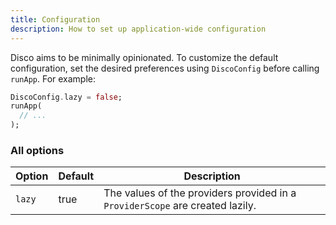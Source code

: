 ```yaml
---
title: Configuration
description: How to set up application-wide configuration
---
```


Disco aims to be minimally opinionated. To customize the default configuration, set the desired preferences using `DiscoConfig` before calling `runApp`. For example:

```dart
DiscoConfig.lazy = false;
runApp(
  // ...
);
```

### All options

| Option         | Default | Description |
| -------------- | ------- | ----------- |
| `lazy`         | true    | The values of the providers provided in a `ProviderScope` are created lazily. |
